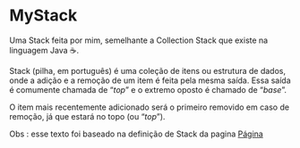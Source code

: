 # MyStack

Uma Stack feita por mim, semelhante a Collection Stack que existe na linguagem Java ☕.



Stack (pilha, em português) é uma coleção de itens ou estrutura de dados, onde a adição e a remoção de um item é feita pela mesma saída. Essa saída é comumente chamada de “*top*” e o extremo oposto é chamado de “*base*”.

O item mais recentemente adicionado será o primeiro removido em caso de remoção, já que estará no topo (ou “*top*”).



Obs : esse texto foi baseado na definição de Stack da pagina [Página](https://medium.com/real-algorithms/estrutura-de-dados-stack-6cf9f81a16fd)